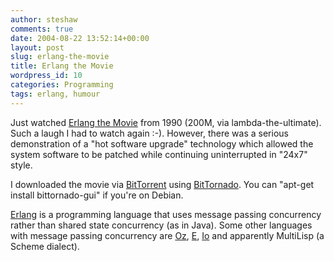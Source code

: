 ```yaml
---
author: steshaw
comments: true
date: 2004-08-22 13:52:14+00:00
layout: post
slug: erlang-the-movie
title: Erlang the Movie
wordpress_id: 10
categories: Programming
tags: erlang, humour
---
```


Just watched [Erlang the Movie](http://lambda-the-ultimate.org/node/view/197) from 1990 (200M, via lambda-the-ultimate). Such a laugh I had to watch again :-). However, there was a serious demonstration of a "hot software upgrade" technology which allowed the system software to be patched while continuing uninterrupted in "24x7" style.

I downloaded the movie via [BitTorrent](http://bitconjurer.org/BitTorrent/) using [BitTornado](http://bittornado.com/). You can "apt-get install bittornado-gui" if you're on Debian.

[Erlang](http://erlang.org) is a programming language that uses message passing concurrency rather than shared state concurrency (as in Java). Some other languages with message passing concurrency are [Oz](http://mozart-oz.org/), [E](http://erights.org), [Io](http://www.iolanguage.com/) and apparently MultiLisp[](http://mozart-oz.org) (a Scheme dialect).
